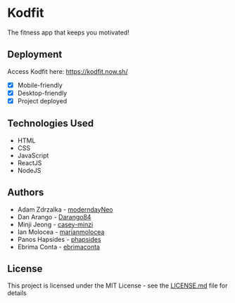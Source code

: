 # Kodfit

The fitness app that keeps you motivated!

## Deployment

Access Kodfit here: https://kodfit.now.sh/

- [x] Mobile-friendly
- [x] Desktop-friendly
- [x] Project deployed

## Technologies Used

* HTML
* CSS
* JavaScript
* ReactJS
* NodeJS

## Authors

* Adam Zdrzalka - [moderndayNeo](https://github.com/moderndayNeo)
* Dan Arango - [Darango84](https://github.com/Darango84)
* Minji Jeong - [casey-minzi](https://github.com/casey-minzi)
* Ian Molocea - [marianmolocea](https://github.com/marianmolocea)
* Panos Hapsides - [phapsides](https://github.com/phapsides)
* Ebrima Conta - [ebrimaconta](https://github.com/ebrimaconta)


## License

This project is licensed under the MIT License - see the [LICENSE.md](LICENSE.md) file for details
